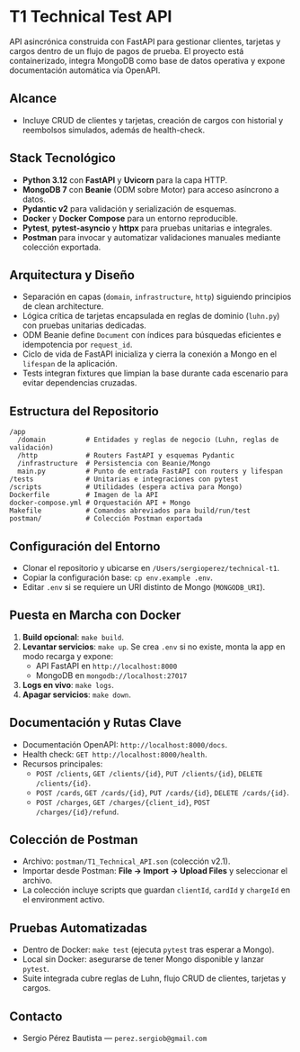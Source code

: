 # T1 Technical Test API

API asincrónica construida con FastAPI para gestionar clientes, tarjetas y cargos dentro de un flujo de pagos de prueba. El proyecto está containerizado, integra MongoDB como base de datos operativa y expone documentación automática vía OpenAPI.

## Alcance
- Incluye CRUD de clientes y tarjetas, creación de cargos con historial y reembolsos simulados, además de health-check.


## Stack Tecnológico
- **Python 3.12** con **FastAPI** y **Uvicorn** para la capa HTTP.
- **MongoDB 7** con **Beanie** (ODM sobre Motor) para acceso asíncrono a datos.
- **Pydantic v2** para validación y serialización de esquemas.
- **Docker** y **Docker Compose** para un entorno reproducible.
- **Pytest**, **pytest-asyncio** y **httpx** para pruebas unitarias e integrales.
- **Postman** para invocar y automatizar validaciones manuales mediante colección exportada.

## Arquitectura y Diseño
- Separación en capas (`domain`, `infrastructure`, `http`) siguiendo principios de clean architecture.
- Lógica crítica de tarjetas encapsulada en reglas de dominio (`luhn.py`) con pruebas unitarias dedicadas.
- ODM Beanie define `Document` con índices para búsquedas eficientes e idempotencia por `request_id`.
- Ciclo de vida de FastAPI inicializa y cierra la conexión a Mongo en el `lifespan` de la aplicación.
- Tests integran fixtures que limpian la base durante cada escenario para evitar dependencias cruzadas.

## Estructura del Repositorio
```
/app
  /domain          # Entidades y reglas de negocio (Luhn, reglas de validación)
  /http            # Routers FastAPI y esquemas Pydantic
  /infrastructure  # Persistencia con Beanie/Mongo
  main.py          # Punto de entrada FastAPI con routers y lifespan
/tests             # Unitarias e integraciones con pytest
/scripts           # Utilidades (espera activa para Mongo)
Dockerfile         # Imagen de la API
docker-compose.yml # Orquestación API + Mongo
Makefile           # Comandos abreviados para build/run/test
postman/           # Colección Postman exportada
```

## Configuración del Entorno
- Clonar el repositorio y ubicarse en `/Users/sergioperez/technical-t1`.
- Copiar la configuración base: `cp env.example .env`.
- Editar `.env` si se requiere un URI distinto de Mongo (`MONGODB_URI`).

## Puesta en Marcha con Docker
1. **Build opcional**: `make build`.
2. **Levantar servicios**: `make up`. Se crea `.env` si no existe, monta la app en modo recarga y expone:
   - API FastAPI en `http://localhost:8000`
   - MongoDB en `mongodb://localhost:27017`
3. **Logs en vivo**: `make logs`.
4. **Apagar servicios**: `make down`.

## Documentación y Rutas Clave
- Documentación OpenAPI: `http://localhost:8000/docs`.
- Health check: `GET http://localhost:8000/health`.
- Recursos principales:
  - `POST /clients`, `GET /clients/{id}`, `PUT /clients/{id}`, `DELETE /clients/{id}`.
  - `POST /cards`, `GET /cards/{id}`, `PUT /cards/{id}`, `DELETE /cards/{id}`.
  - `POST /charges`, `GET /charges/{client_id}`, `POST /charges/{id}/refund`.

## Colección de Postman
- Archivo: `postman/T1_Technical_API.son` (colección v2.1).
- Importar desde Postman: **File → Import → Upload Files** y seleccionar el archivo.
- La colección incluye scripts que guardan `clientId`, `cardId` y `chargeId` en el environment activo.

## Pruebas Automatizadas
- Dentro de Docker: `make test` (ejecuta `pytest` tras esperar a Mongo).
- Local sin Docker: asegurarse de tener Mongo disponible y lanzar `pytest`.
- Suite integrada cubre reglas de Luhn, flujo CRUD de clientes, tarjetas y cargos.

## Contacto
- Sergio Pérez Bautista — `perez.sergiob@gmail.com`


